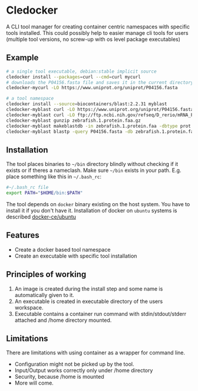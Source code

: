 Cledocker
========

A CLI tool manager for creating container centric namespaces with specific
tools installed. This could possibly help to easier manage cli tools for users
(multiple tool versions, no screw-up with os level package executables)

Example
-------

```sh
# a single tool executable, debian:stable implicit source
cledocker install --packages=curl --cmd=curl mycurl
# downloads the P04156.fasta file and saves it in the current directory
cledocker-mycurl -LO https://www.uniprot.org/uniprot/P04156.fasta

# a tool namespace 
cledocker install --source=biocontainers/blast:2.2.31 myblast
cledocker-myblast curl -LO https://www.uniprot.org/uniprot/P04156.fasta
cledocker-myblast curl -LO ftp://ftp.ncbi.nih.gov/refseq/D_rerio/mRNA_Prot/zebrafish.1.protein.faa.gz
cledocker-myblast gunzip zebrafish.1.protein.faa.gz
cledocker-myblast makeblastdb -in zebrafish.1.protein.faa -dbtype prot
cledocker-myblast blastp -query P04156.fasta -db zebrafish.1.protein.faa -out results.txt
```

Installation
------------

The tool places binaries to `~/bin` directory blindly without checking if it
exists or if theres a nameclash. Make sure `~/bin` exists in your path. E.g.
place something like this in `~/.bash_rc`:

```sh
#~/.bash_rc file
export PATH="$HOME/bin:$PATH"
```

The tool depends on `docker` binary existing on the host system. You have to
install it if you don't have it. Installation of docker on `ubuntu` systems is described [docker-ce/ubuntu](https://docs.docker.com/install/linux/docker-ce/ubuntu/)


Features
--------

* Create a docker based tool namespace
* Create an executable with specific tool installation


Principles of working
---------------------

1. An image is created during the install step and some name is automatically given to it.
2. An executable is created in executable directory of the users workspace.
3. Executable contains a container run command with stdin/stdout/stderr
   attached and /home directory mounted.


Limitations
-----------

There are limitations with using container as a wrapper for command line.
* Configuration might not be picked up by the tool.
* Input/Output works correctly only under /home directory
* Security, because /home is mounted
* More will come. 
